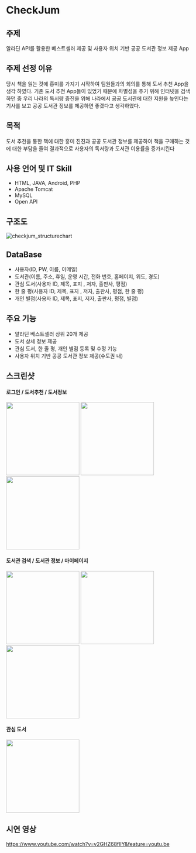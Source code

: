 # CheckJum

## 주제

알라딘 API를 활용한 베스트셀러 제공 및 사용자 위치 기반 공공 도서관 정보 제공 App

## 주제 선정 이유

당시 책을 읽는 것에 흥미를 가지기 시작하여 팀원들과의 회의를 통해 도서 추천 App을 생각 하였다. 
기존 도서 추천 App들이 있었기 때문에 차별성을 주기 위해 인터넷을 검색 하던 중 우리 나라의 독서량 증진을 위해 나라에서
공공 도서관에 대한 지원을 높인다는 기사를 보고 공공 도서관 정보를 제공하면 좋겠다고 생각하였다.

## 목적

도서 추천을 통한 책에 대한 흥미 진진과 공공 도서관 정보를 제공하여 책을 구매하는 것에 대한 부담을 줄여 결과적으로 사용자의
독서량과 도서관 이용률을 증가시킨다

## 사용 언어 및 IT Skill

- HTML, JAVA, Android, PHP
- Apache Tomcat
- MySQL
- Open API

## 구조도

![checkjum_structurechart](https://user-images.githubusercontent.com/39545165/59562248-411c9680-9065-11e9-9557-6178e8962d04.jpg)

## DataBase

- 사용자(ID, PW, 이름, 이메일)
- 도서관(이름, 주소, 휴일, 운영 시간, 전화 번호, 홈페이지, 위도, 경도)
- 관심 도서(사용자 ID, 제목, 표지 , 저자, 출판사, 평점)
- 한 줄 평(사용자 ID, 제목, 표지 , 저자, 출판사, 평점, 한 줄 평)
- 개인 별점(사용자 ID, 제목, 표지, 저자, 출판사, 평점, 별점)

## 주요 기능

- 알라딘 베스트셀러 상위 20개 제공
- 도서 상세 정보 제공
- 관심 도서, 한 줄 평, 개인 별점 등록 및 수정 기능
- 사용자 위치 기반 공공 도서관 정보 제공(수도권 내)

## 스크린샷

#### 로그인 / 도서추천 / 도서정보

<div>
    <img width="200" src="https://user-images.githubusercontent.com/39545165/59562272-ab353b80-9065-11e9-8ae2-8ff8018d5125.jpg">
    <img width="200" src="https://user-images.githubusercontent.com/39545165/59562274-ab353b80-9065-11e9-8948-b4e828c2352d.jpg">
    <img width="200" src="https://user-images.githubusercontent.com/39545165/59562268-aa040e80-9065-11e9-8d42-e5da737597ea.jpg">
</div>

#### 도서관 검색 / 도서관 정보 / 마이페이지

<div>
  <img width="200" src="https://user-images.githubusercontent.com/39545165/59562270-aa9ca500-9065-11e9-8aa6-d30567bc84f0.jpg">
  <img width="200" src="https://user-images.githubusercontent.com/39545165/59562271-aa9ca500-9065-11e9-8e60-65c66fda88e3.jpg">
  <img width="200" src="https://user-images.githubusercontent.com/39545165/59562273-ab353b80-9065-11e9-94e3-c61cd83a1e3b.jpg">
</div>

#### 관심 도서

<img width="200" src="https://user-images.githubusercontent.com/39545165/59562269-aa9ca500-9065-11e9-9608-bb39eedf2b47.jpg">

## 시연 영상

https://www.youtube.com/watch?v=v2GHZ68flIY&feature=youtu.be

